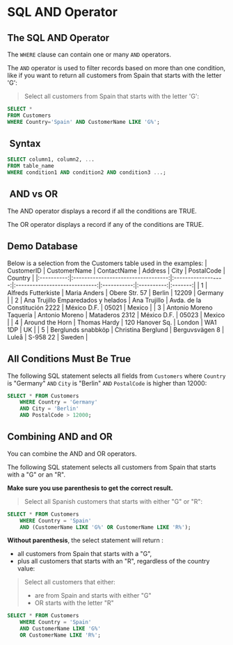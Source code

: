 # SQL AND Operator

## The SQL AND Operator

The `WHERE` clause can contain one or many `AND` operators.

The `AND` operator is used to filter records based on more
than one condition, like if you want to return all customers
from Spain that starts with the letter 'G':

> Select all customers from Spain that starts with the letter 'G':

```sql
SELECT *
FROM Customers
WHERE Country='Spain' AND CustomerName LIKE 'G%';
```

##  Syntax

```sql
SELECT column1, column2, ...
FROM table_name
WHERE condition1 AND condition2 AND condition3 ...;
```

##  AND vs OR

The AND operator displays a record if all the conditions are TRUE.

The OR operator displays a record if any of the conditions are TRUE.

## Demo Database

Below is a selection from the Customers table used in the examples:
| CustomerID |            CustomerName            |     ContactName    |            Address            |     City    | PostalCode | Country |
|:----------:|:----------------------------------:|:------------------:|:-----------------------------:|:-----------:|:----------:|:-------:|
| 1          | Alfreds Futterkiste                | Maria Anders       | Obere Str. 57                 | Berlin      | 12209      | Germany |
| 2          | Ana Trujillo Emparedados y helados | Ana Trujillo       | Avda. de la Constitución 2222 | México D.F. | 05021      | Mexico  |
| 3          | Antonio Moreno Taquería            | Antonio Moreno     | Mataderos 2312                | México D.F. | 05023      | Mexico  |
| 4          | Around the Horn                    | Thomas Hardy       | 120 Hanover Sq.               | London      | WA1 1DP    | UK      |
| 5          | Berglunds snabbköp                 | Christina Berglund | Berguvsvägen 8                | Luleå       | S-958 22   | Sweden  |

## All Conditions Must Be True

The following SQL statement selects all fields from `Customers` where `Country` is "Germany"
`AND` `City` is "Berlin" `AND` `PostalCode` is higher than 12000:

```sql
SELECT * FROM Customers
    WHERE Country = 'Germany'
    AND City = 'Berlin'
    AND PostalCode > 12000;
```

## Combining AND and OR

You can combine the AND and OR operators.

The following SQL statement selects all customers from Spain that starts
with a "G" or an "R".

**Make sure you use parenthesis to get the correct result.**

> Select all Spanish customers that starts with either "G" or "R":

```sql
SELECT * FROM Customers
    WHERE Country = 'Spain' 
    AND (CustomerName LIKE 'G%' OR CustomerName LIKE 'R%');
```

**Without parenthesis**, the select statement will return :

- all customers from Spain that starts with a "G",
- plus all customers that starts with an "R", regardless of the country value:

> Select all customers that either:
>
> - are from Spain and starts with either "G"
> - OR starts with the letter "R"

```sql
SELECT * FROM Customers
    WHERE Country = 'Spain' 
    AND CustomerName LIKE 'G%' 
    OR CustomerName LIKE 'R%';
```
